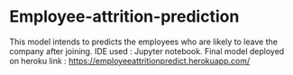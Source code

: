 # Employee-attrition-prediction
This model intends to predicts the employees who are likely to leave the company after joining.
IDE used : Jupyter notebook.
Final model deployed on heroku link : https://employeeattritionpredict.herokuapp.com/
